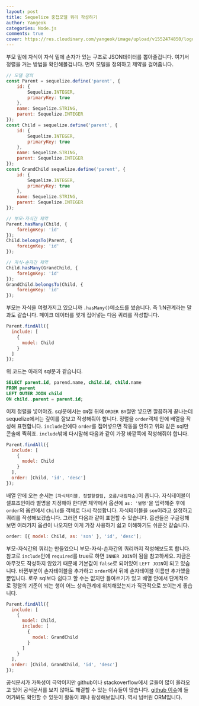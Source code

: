 ```yaml
---
layout: post
title: Sequelize 중첩모델 쿼리 작성하기
author: Yangeok
categories: Node.js
comments: true
cover: https://res.cloudinary.com/yangeok/image/upload/v1552474850/logo/posts/sequelize.jpg
---
```


부모 밑에 자식이 자식 밑에 손자가 있는 구조로 JSON데이터를 뽑아줄겁니다. 여기서 정렬을 거는 방법을 확인해볼겁니다. 먼저 모델을 정의하고 제약을 걸어줍니다.

```js
// 모델 정의
const Parent = sequelize.define('parent', {
    id: {
        Sequelize.INTEGER,
        primaryKey: true
    },
    name: Sequelize.STRING,
    parent: Sequelize.INTEGER
});
const Child = sequelize.define('parent', {
    id: {
        Sequelize.INTEGER,
        primaryKey: true
    },
    name: Sequelize.STRING,
    parent: Sequelize.INTEGER
});
const GrandChild sequelize.define('parent', {
    id: {
        Sequelize.INTEGER,
        primaryKey: true
    },
    name: Sequelize.STRING,
    parent: Sequelize.INTEGER
});

// 부모-자식간 제약
Parent.hasMany(Child, {
    foreignKey: 'id'
});
Child.belongsTo(Parent, {
    foreignKey: 'id'
});

// 자식-손자간 제약
Child.hasMany(GrandChild, {
    foreignKey: 'id'
});
GrandChild.belongsTo(Child, {
    foreignKey: 'id'
});
```

부모는 자식을 여럿가지고 있으니까 `.hasMany()`메소드를 썼습니다. 즉 1:N관계라는 말과도 같습니다. 페이크 데이터를 몇개 집어넣는 다음 쿼리를 작성합니다.

```js
Parent.findAll({
  include: [
    {
      model: Child
    }
  ]
});
```

위 코드는 아래의 sql문과 같습니다.

```sql
SELECT parent.id, parend.name, child.id, child.name
FROM parent
LEFT OUTER JOIN child
ON child..parent = parent.id;
```

이제 정렬을 넣어야죠. sql문에서는 `ON`절 뒤에 `ORDER BY`절만 넣으면 깔끔하게 끝나는데 sequelize에서는 깊이를 잘보고 작성해줘야 합니다. 정렬을 `order`객체 안에 배열을 작성해 표현합니다. `include`안에다 `order`를 집어넣으면 작동을 안하고 위와 같은 sql만 콘솔에 찍히죠. `include`밖에 다시말해 다음과 같이 가장 바깥쪽에 작성해줘야 합니다.

```js
Parent.findAll({
  include: [
    {
      model: Child
    }
  ],
  order: [Child, 'id', 'desc']
});
```

배열 안에 오는 순서는 `[자식테이블, 정렬할컬럼, 오름/내림차순]`이 옵니다. 자식테이블이 셀프조인이라 별명을 지정해야 한다면 제약에서 옵션에 `as: '별명'`을 입력해준 후에 `order`의 옵션에서 `Child`를 객체로 다시 작성합니다. 자식테이블을 `son`이라고 설정하고 쿼리를 작성해보겠습니다. 그러면 다음과 같이 표현할 수 있습니다. 옵션들은 구글링해보면 여러가지 옵션이 나오지만 이게 가장 사용하기 쉽고 이해하기도 쉬운것 같습니다.

```js
order: [{ model: Child, as: 'son' }, 'id', 'desc'];
```

부모-자식간의 쿼리는 만들었으니 부모-자식-손자간의 쿼리까지 작성해보도록 합니다. 참고로 `include`안에 `required`를 true로 하면 `INNER JOIN`이 됨을 참고하세요. 지금은 아무것도 작성하지 않았기 때문에 기본값이 `false`로 되어있어 `LEFT JOIN`이 되고 있습니다. 바뀐부분이 손자테이블을 추가하고 `order`에서 뒤에 손자테이블 이름만 추가했을 뿐입니다. 로우 sql보다 쉽다고 할 수는 없지만 들여쓰기가 있고 배열 안에서 단계적으로 정렬의 기준이 되는 행이 어느 상속관계에 위치해있는지가 직관적으로 보이는게 좋습니다.

```js
Parent.findAll({
  include: [
    {
      model: Child,
      include: [
        {
          model: GrandChild
        }
      ]
    }
  ],
  order: [Child, GrandChild, 'id', 'desc']
});
```

공식문서가 가독성이 극악이지만 github이나 stackoverflow에서 글들이 많이 올라오고 있어 공식문서를 보지 않아도 해결할 수 있는 이슈들이 많습니다. [github 이슈](https://github.com/sequelize/sequelize/issues)에 들어가봐도 확인할 수 있듯이 활동이 꽤나 왕성해보입니다. 역시 넘버원 ORM입니다.
